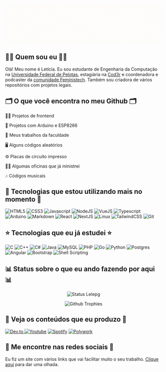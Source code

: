 ![Boas vindas ao meu Github](imagens/capa.gif)

## 👩‍💻 Quem sou eu 👩‍💻
Olá! Meu nome é Letícia. Eu sou estudante de Engenharia da Computação na [Universidade Federal de Pelotas](https://portal.ufpel.edu.br/), estagiária na [Cod3r](https://www.cod3r.com.br/) e coordenadora e podcaster da [comunidade Feministech](https://feministech.github.io/). Também sou criadora de vários repositórios com projetos legais. 

## 🗂️ O que você encontra no meu Github 🗂️

👩‍💻 Projetos de frontend

🤖 Projetos com Arduino e ESP8266

📑️ Meus trabalhos da faculdade

🖥️ Alguns códigos aleatórios

⚙️ Placas de circuito impresso

👩‍🏫️ Algumas oficinas que já ministrei

🎶️ Códigos musicais


## 🌟 Tecnologias que estou utilizando mais no momento 🌟
![HTML5](https://img.shields.io/badge/HTML5-E34F26?style=for-the-badge&logo=html5&logoColor=white)
![CSS3](https://img.shields.io/badge/CSS3-1572B6?style=for-the-badge&logo=css3&logoColor=white)
![Javascript](https://img.shields.io/badge/JavaScript-323330?style=for-the-badge&logo=javascript&logoColor=F7DF1E)
![NodeJS](https://img.shields.io/badge/Node.js-43853D?style=for-the-badge&logo=node.js&logoColor=white)
![VueJS](https://img.shields.io/badge/Vue.js-35495E?style=for-the-badge&logo=vue.js&logoColor=4FC08D)
![Typescript](https://img.shields.io/badge/TypeScript-007ACC?style=for-the-badge&logo=typescript&logoColor=white)
![Arduino](https://img.shields.io/badge/Arduino-00979D?style=for-the-badge&logo=Arduino&logoColor=white)
![Markdown](https://img.shields.io/badge/Markdown-000000?style=for-the-badge&logo=markdown&logoColor=white)
![React](https://img.shields.io/badge/React-20232A?style=for-the-badge&logo=react&logoColor=61DAFB)
![NextJS](https://img.shields.io/badge/next.js-000000?style=for-the-badge&logo=nextdotjs&logoColor=white)
![Linux](https://img.shields.io/badge/Linux-FCC644?style=for-the-badge&logo=linux&logoColor=black)
![TailwindCSS](https://img.shields.io/badge/Tailwind_CSS-38B2AC?style=for-the-badge&logo=tailwind-css&logoColor=white)
![Git](https://img.shields.io/badge/GIT-E44C30?style=for-the-badge&logo=git&logoColor=white)

## ⭐ Tecnologias que eu já estudei ⭐
![C](https://img.shields.io/badge/C-00599C?style=for-the-badge&logo=c&logoColor=white)
![C++](https://img.shields.io/badge/C%2B%2B-00599C?style=for-the-badge&logo=c%2B%2B&logoColor=white)
![C#](https://img.shields.io/badge/C%23-239120?style=for-the-badge&logo=c-sharp&logoColor=white)
![Java](https://img.shields.io/badge/Java-ED8B00?style=for-the-badge&logo=java&logoColor=white)
![MySQL](https://img.shields.io/badge/MySQL-FFC500?style=for-the-badge&logo=mysql&logoColor=black)
![PHP](https://img.shields.io/badge/PHP-777BB4?style=for-the-badge&logo=php&logoColor=white)
![Go](https://img.shields.io/badge/Go-00ADD8?style=for-the-badge&logo=go&logoColor=white)
![Python](https://img.shields.io/badge/Python-3776AB?style=for-the-badge&logo=python&logoColor=white)
![Postgres](https://img.shields.io/badge/PostgreSQL-316192?style=for-the-badge&logo=postgresql&logoColor=white)
![Angular](https://img.shields.io/badge/Angular-DD0031?style=for-the-badge&logo=angular&logoColor=white)
![Bootstrap](https://img.shields.io/badge/Bootstrap-563D7C?style=for-the-badge&logo=bootstrap&logoColor=white)
![Shell Scripting](https://img.shields.io/badge/Shell_Script-121011?style=for-the-badge&logo=gnu-bash&logoColor=white)


## 📊 Status sobre o que eu ando fazendo por aqui 📊
<div align = "center">
 
![Status Lelepg](https://github-readme-stats.vercel.app/api?username=lelepg&show_icons=true&theme=dracula) 
 
![Github Trophies](https://github-profile-trophy.vercel.app/?username=lelepg&theme=dracula&column=6&row=1&margin-w=10)
 
</div>

## 💎 Veja os conteúdos que eu produzo 💎
[![Dev.to](https://img.shields.io/badge/dev.to-0A0A0A?style=for-the-badge&logo=devdotto&logoColor=white) ](https://dev.to/lelepg)
[![Youtube](https://img.shields.io/badge/YouTube-FF0000?style=for-the-badge&logo=youtube&logoColor=white)](https://www.youtube.com/channel/UCcMcmtNSSQECjKsJA1XH5MQ)
[![Spotify](https://img.shields.io/badge/Spotify-1ED760?&style=for-the-badge&logo=spotify&logoColor=white)](https://open.spotify.com/show/5C1LL8H7iFCmUCoEmGJkd5)
[![Polywork](https://img.shields.io/badge/polywork-543DE0?style=for-the-badge&logo=polywork&logoColor=white)](https://www.polywork.com/lelepg)

## 🔎 Me encontre nas redes sociais 🔎
Eu fiz um site com vários links que vai facilitar muito o seu trabalho. [Clique aqui](https://lelepg.herokuapp.com/) para dar uma olhada.

 
